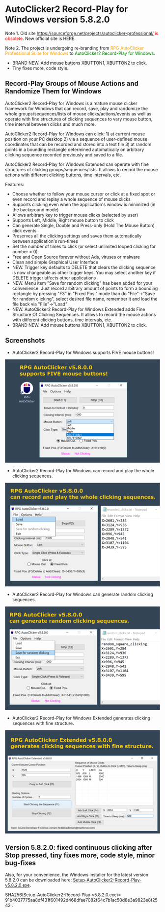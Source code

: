 # AutoClicker2 Record-Play for Windows version 5.8.2.0

Note 1. Old site <span style="color:red;">https://sourceforge.net/projects/autoclicker-professional/ is obsolete</span>.
New official site is HERE.

Note 2. The project is undergoing re-branding from <span style="color:orange;">RPG AutoClicker Professional Suite for Windows</span> to <span style="color:green;">AutoClicker2 Record-Play for Windows</span>.

* BRAND NEW. Add mouse buttons XBUTTON1, XBUTTON2 to click.
* Tiny fixes more, code style.

## Record-Play Groups of Mouse Actions and Randomize Them for Windows

AutoClicker2 Record-Play for Windows is a mature mouse clicker framework for Windows that can record, save, play and randomize the whole groups/sequences/lists of mouse clicks/actions/events as well as operate with fine structures of clicking sequences to vary mouse button, time interval between clicks and much more.

AutoClicker2 Record-Play for Windows can click: 1) at current mouse position on your PC desktop 2) via a sequence of user-defined mouse coordinates that can be recorded and stored into a text file 3) at random points in a bounding rectangle determined automatically on arbitrary clicking sequence recorded previously and saved to a file.

AutoClicker2 Record-Play for Windows Extended can operate with fine structures of clicking groups/sequences/lists. It allows to record the mouse actions with different clicking buttons, time intervals, etc.

Features:
* Choose whether to follow your mouse cursor or click at a fixed spot or even record and replay a whole sequence of mouse clicks
* Supports clicking even when the application's window is minimized (in the background mode)
* Allows arbitrary key to trigger mouse clicks (selected by user)
* Supports Left, Middle, Right mouse button to click
* Can generate Single, Double and Press-only (Hold The Mouse Button) click events
* Preserves all the clicking settings and saves them automatically between application's run-times
* Set the number of times to click (or select unlimited looped clicking for number = 0)
* Free and Open Source forever without Ads, viruses or malware
* Clean and simple Graphical User Interface
* NEW. Trigger key defaults to DELETE that clears the clicking sequence is now changeable as other trigger keys. You may select another key if DELETE trigger affects other applications
* NEW. Menu item "Save for random clicking" has been added for your convenience. Just record arbitrary amount of points to form a bounding rectangle by pressing "F3" in "Fixed Pos." mode than do "File"->"Save for random clicking", select desired file name, remember it and load the file back via "File"->"Load"
* NEW. AutoClicker2 Record-Play for Windows Extended adds Fine Structure Of Clicking Sequences. It allows to record the mouse actions with different clicking buttons, time intervals, etc.
* BRAND NEW. Add mouse buttons XBUTTON1, XBUTTON2 to click.

## Screenshots

* AutoClicker2 Record-Play for Windows supports FIVE mouse buttons!

![AutoClicker2 Record-Play for Windows supports FIVE mouse buttons!](screenshots_new/v5.8.0.0/RPGAutoClicker_screenshot_v5.8.0.0.png?raw=true)

* AutoClicker2 Record-Play for Windows can record and play the whole clicking sequences.

![AutoClicker2 Record-Play for Windows can record and play the whole clicking sequences.](screenshots_new/v5.8.0.0/RPGAutoClicker_screenshot_v5.8.0.0_group.png?raw=true)

* AutoClicker2 Record-Play for Windows can generate random clicking sequences.

![AutoClicker2 Record-Play for Windows can generate random clicking sequences.](screenshots_new/v5.8.0.0/RPGAutoClicker_screenshot_v5.8.0.0_random.png?raw=true)

* AutoClicker2 Record-Play for Windows Extended generates clicking sequences with fine structure.

![AutoClicker2 Record-Play for Windows Extended generates clicking sequences with fine structure.](screenshots_new/v5.8.0.0/RPGAutoClickerEx_screenshot_v5.8.0.0.png?raw=true)

## Version 5.8.2.0: fixed continuous clicking after Stop pressed, tiny fixes more, code style, minor bug-fixes

Also, for your convenience, the Windows installer for the latest version 5.8.2.0 can be downloaded here: [Setup-AutoClicker2-Record-Play-v5.8.2.0.exe](https://gitlab.com/federicadomani/AutoClicker2-Record-Play-for-Windows/-/raw/master/Installer/Setup-AutoClicker2-Record-Play-v5.8.2.0.exe?inline=false).

SHA256(Setup-AutoClicker2-Record-Play-v5.8.2.0.exe)= 91b4037775aa8df431f601492d468dfae7082f64c7b1ac50d8e3a9823e8f2542
.

